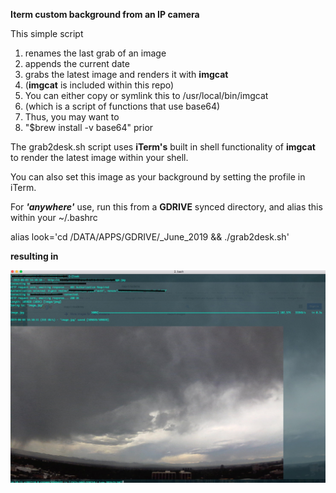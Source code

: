 
**Iterm custom background from an IP camera**

This simple script 

 1. renames the last grab of an image
2. appends the current date
3. grabs the latest image and renders it with **imgcat**
4. (**imgcat** is included within this repo) 
5. You can either copy or symlink this to /usr/local/bin/imgcat 
 6. (which is a script of functions that use base64)
7. Thus, you may want to 
8. "$brew install -v base64" prior

The grab2desk.sh script uses  **iTerm's** built in shell functionality of **imgcat** to render the latest image within your shell.

You can also set this image as your background by setting the profile in iTerm.

For ***'anywhere'*** use, run this from a **GDRIVE** synced directory, and alias this within your ~/.bashrc

alias look='cd /DATA/APPS/GDRIVE/_June_2019 && ./grab2desk.sh'

**resulting in**

![The Rocky Mountains from my window  in my shell](https://github.com/mutanthost/DLINK_SCREEN/blob/master/look.jpg)

